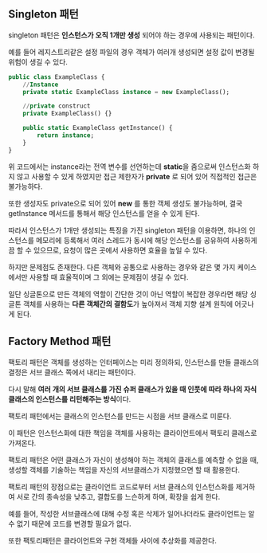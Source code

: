 ## Singleton 패턴

singleton 패턴은 **인스턴스가 오직 1개만 생성** 되어야 하는 경우에 사용되는 패턴이다.

예를 들어 레지스트리같은 설정 파일의 경우 객체가 여러개 생성되면 설정 값이 변경될 위험이 생길 수 있다.   

```sql
public class ExampleClass {
    //Instance
    private static ExampleClass instance = new ExampleClass();

    //private construct
    private ExampleClass() {}

    public static ExampleClass getInstance() {
        return instance;
    }
}
```

위 코드에서는 instance라는 전역 변수를 선언하는데 **static**을 줌으로써 인스턴스화 하지 않고 사용할 수 있게 하였지만 접근 제한자가 **private** 로 되어 있어 직접적인 접근은 불가능하다.

또한 생성자도 private으로 되어 있어 **new** 를 통한 객체 생성도 불가능하며, 결국 getInstance 메서드를 통해서 해당 인스턴스를 얻을 수 있게 된다.

따라서 인스턴스가 1개만 생성되는 특징을 가진 singleton 패턴을 이용하면, 하나의 인스턴스를 메모리에 등록해서 여러 스레드가 동시에 해당 인스턴스를 공유하여 사용하게끔 할 수 있으므로, 요청이 많은 곳에서 사용하면 효율을 높일 수 있다.

하지만 문제점도 존재한다. 다른 객체와 공통으로 사용하는 경우와 같은 몇 가지 케이스에서만 사용할 때 효율적이며 그 외에는 문제점이 생길 수 있다.  

일단 싱글톤으로 만든 객체의 역할이 간단한 것이 아닌 역할이 복잡한 경우라면 해당 싱글톤 객체를 사용하는 **다른 객체간의 결함도**가 높아져서 객체 지향 설계 원칙에 어긋나게 된다.

## Factory Method 패턴

팩토리 패턴은 객체를 생성하는 인터페이스는 미리 정의하되, 인스턴스를 만들 클래스의 결정은 서브 클래스 쪽에서 내리는 패턴이다. 

다시 말해 **여러 개의 서브 클래스를 가진 슈퍼 클래스가 있을 때 인풋에 따라 하나의 자식 클래스의 인스턴스를 리턴해주는 방식**이다.

팩토리 패턴에서는 클래스의 인스턴스를 만드는 시점을 서브 클래스로 미룬다.

이 패턴은 인스턴스화에 대한 책임을 객체를 사용하는 클라이언트에서 팩토리 클래스로 가져온다. 

팩토리 패턴은 어떤 클래스가 자신이 생성해야 하는 객체의 클래스를 예측할 수 없을 때, 생성할 객체를 기술하는 책임을 자신의 서브클래스가 지정했으면 할 때 활용한다.

팩토리 패턴의 장점으로는 클라이언트 코드로부터 서브 클래스의 인스턴스화를 제거하여 서로 간의 종속성을 낮추고, 결합도를 느슨하게 하며, 확장을 쉽게 한다.

예를 들어, 작성한 서브클래스에 대해 수정 혹은 삭제가 일어나더라도 클라이언트는 알 수 없기 때문에 코드를 변경할 필요가 없다.

또한 팩토리패턴은 클라이언트와 구현 객체들 사이에 추상화를 제공한다.